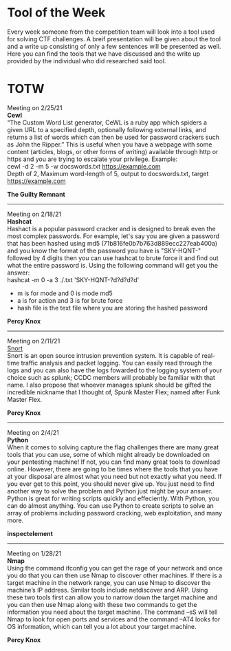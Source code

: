 # Tool of the Week
Every week someone from the competition team will look into a tool used for solving CTF challenges. A breif presentation will be given about the tool and a write up consisting of only a few sentences will be presented as well. Here you can find the tools that we have discussed and the write up provided by the individual who did researched said tool.

# TOTW
Meeting on 2/25/21<br>
<b>Cewl</b><br>
“The Custom Word List generator, CeWL is a ruby app which spiders a given URL to a specified depth, optionally following external links, and returns a list of words which can then be used for password crackers such as John the Ripper.” This is useful when you have a webpage with some content (articles, blogs, or other forms of writing) available through http or https and you are trying to escalate your privilege. Example:<br>
cewl -d 2 -m 5 -w docswords.txt https://example.com <br>
Depth of 2, Maximum word-length of 5, output to docswords.txt, target https://example.com <br>

<b>The Guilty Remnant</b>

----

Meeting on 2/18/21<br>
<b>Hashcat</b><br>
Hashact is a popular password cracker and is designed to break even the most complex passwords. For example, let's say you are given a password that has been hashed using md5 (71b816fe0b7b763d889ecc227eab400a) and you know the format of the password you have is "SKY-HQNT-" followed by 4 digits then you can use hashcat to brute force it and find out what the entire password is. Using the following command will get you the answer:<br>
hashcat -m 0 -a 3 ./<hash file name>.txt 'SKY-HQNT-?d?d?d?d' <br>
- m is for mode and 0 is mode md5 <br>
- a is for action and 3 is for brute force <br>
- hash file is the text file where you are storing the hashed password <br>

<b>Percy Knox</b>

----

Meeting on 2/11/21<br>
[Snort](https://www.snort.org/) <br>
Snort is an open source intrusion prevention system. It is capable of real-time traffic analysis and packet logging. You can easily read through the logs and you can also have the logs fowarded to the logging system of your choice such as splunk; CCDC members will probably be familiar with that name. I also propose that whoever manages splunk should be gifted the incredible nickname that I thought of, Spunk Master Flex; named after Funk Master Flex. <br>

<b>Percy Knox</b>

----

Meeting on 2/4/21<br>
<b>Python</b> <br>
When it comes to solving capture the flag challenges there are many great tools that you can use, some of which might already be downloaded on your pentesting machine! If not, you can find many great tools to download online. However, there are going to be times where the tools that you have at your disposal are almost what you need but not exactly what you need. If you ever get to this point, you should never give up. You just need to find another way to solve the problem and Python just might be your answer. Python is great for writing scripts quickly and effeciently. With Python, you can do almost anything. You can use Python to create scripts to solve an array of problems including password cracking, web exploitation, and many more. <br>

<b>inspectelement</b>

----

Meeting on 1/28/21 <br>
<b>Nmap</b> <br>
Using the command ifconfig you can get the rage of your network and once you do that you can then use Nmap to discover other machines. If there is a target machine in the network range, you can use Nmap to discover the machine’s IP address. Similar tools include netdiscover and ARP. Using these two tools first can allow you to narrow down the target machine and you can then use Nmap along with these two commands to get the information you need about the target machine. The command –sS will tell Nmap to look for open ports and services and the command –AT4 looks for OS information, which can tell you a lot about your target machine. <br>

<b>Percy Knox</b>
